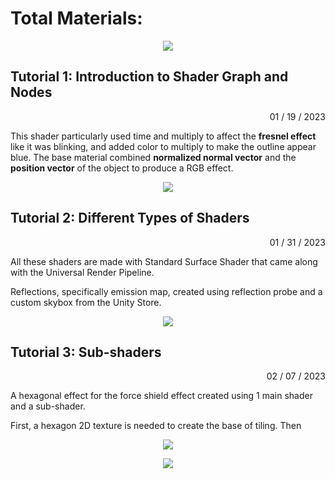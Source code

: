 # Total Materials: #

<p align="center">
  <img src= "https://user-images.githubusercontent.com/74547522/217335206-032f9221-82ae-4a40-91cd-b79955383bc3.png" />
</p>

## Tutorial 1: Introduction to Shader Graph and Nodes ##

<p align="right">
01 / 19 / 2023
</p>

This shader particularly used time and multiply to affect the **fresnel effect** like it was blinking, and added color to multiply to make the outline appear blue.
The base material combined **normalized normal vector** and the **position vector** of the object to produce a RGB effect.

<p align="center">
  <img src="https://user-images.githubusercontent.com/74547522/213585018-103c36fa-aa69-4d25-bbde-14f7e186b550.png" />
</p>

## Tutorial 2: Different Types of Shaders ##

<p align="right">
01 / 31 / 2023
</p>

All these shaders are made with Standard Surface Shader that came along with the Universal Render Pipeline.

Reflections, specifically emission map, created using reflection probe and a custom skybox from the Unity Store.

<p align="center">
  <img src="https://user-images.githubusercontent.com/74547522/215907866-80561ca9-b48d-4ad4-8146-94f172bca5dc.png" />
</p>

## Tutorial 3: Sub-shaders ##

<p align="right">
02 / 07 / 2023
</p>

A hexagonal effect for the force shield effect created using 1 main shader and a sub-shader.

First, a hexagon 2D texture is needed to create the base of tiling. Then 

<p align="center">
  <img src="https://user-images.githubusercontent.com/74547522/217306205-02ce68c3-c882-4ee3-8656-b65cc385b4be.png" />
</p>


<p align="center">
  <img src="https://user-images.githubusercontent.com/74547522/217308348-511522bd-4076-42e0-9054-8fe96504de82.png" />
</p>



